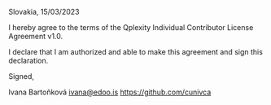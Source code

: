 Slovakia, 15/03/2023

I hereby agree to the terms of the Qplexity Individual Contributor License Agreement v1.0.

I declare that I am authorized and able to make this agreement and sign this declaration.

Signed,

Ivana Bartoňková ivana@edoo.is https://github.com/cunivca
